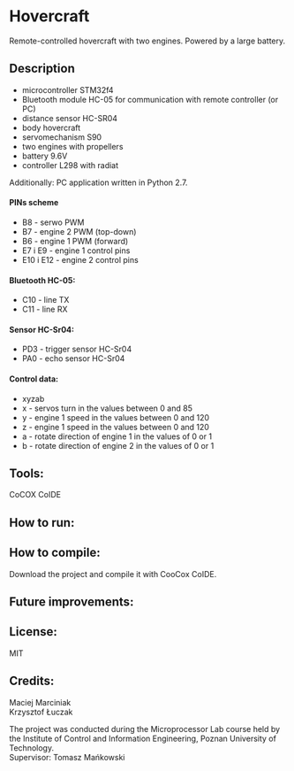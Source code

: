 # Hovercraft
Remote-controlled hovercraft with two engines. Powered by a large battery.


## Description
- microcontroller STM32f4
- Bluetooth module HC-05 for communication with remote controller (or PC)
- distance sensor HC-SR04
- body hovercraft
- servomechanism S90
- two engines with propellers
- battery 9.6V
- controller L298 with radiat

Additionally: PC application written in Python 2.7.

#### PINs scheme
- B8 - serwo PWM 
- B7 - engine 2 PWM (top-down)
- B6 - engine 1 PWM (forward)
- E7 i E9 - engine 1 control pins
- E10 i E12 - engine 2 control pins

#### Bluetooth HC-05:
- C10 - line TX
- C11 - line RX

#### Sensor HC-Sr04:
- PD3 - trigger sensor HC-Sr04
- PA0 - echo sensor HC-Sr04

#### Control data:
- xyzab
- x - servos turn in the values between 0 and 85
- y - engine 1 speed in the values between 0 and 120
- z - engine 1 speed in the values between 0 and 120
- a - rotate direction of engine 1 in the values of 0 or 1
- b - rotate direction of engine 2 in the values of 0 or 1

## Tools:

CoCOX CoIDE

## How to run:



## How to compile:

Download the project and compile it with CooCox CoIDE.

## Future improvements:



## License:

MIT

## Credits:

Maciej Marciniak<br />
Krzysztof Łuczak

The project was conducted during the Microprocessor Lab course held by the Institute of Control and Information Engineering, Poznan University of Technology.<br />
Supervisor: Tomasz Mańkowski
